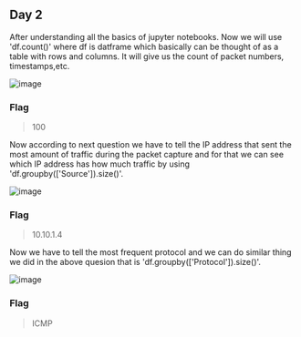 ## Day 2

After understanding all the basics of jupyter notebooks. Now we will use 'df.count()' where df is datframe which basically can be thought of as a table with rows and columns. It will give us the count of packet numbers, timestamps,etc.

![image](https://github.com/UselessAaka/TryHackMe-Advent-Of-Cyber/assets/148384618/f00e19bd-e2d0-448f-b887-130da8e5ddae)

### Flag
> 100

Now according to next question we have to tell the IP address that sent the most amount of traffic during the packet capture and for that we can see which IP address has how much traffic by using 'df.groupby(['Source']).size()'. 

![image](https://github.com/UselessAaka/TryHackMe-Advent-Of-Cyber/assets/148384618/4e1fb6cb-655a-4fa1-bc2c-888f1cfffed8)
### Flag
> 10.10.1.4

Now we have to tell the most frequent protocol and we can do similar thing we did in the above quesion that is 'df.groupby(['Protocol']).size()'.

![image](https://github.com/UselessAaka/TryHackMe-Advent-Of-Cyber/assets/148384618/d81e46ab-2e5e-4f53-b350-ee57412cbdc6)

### Flag
> ICMP

